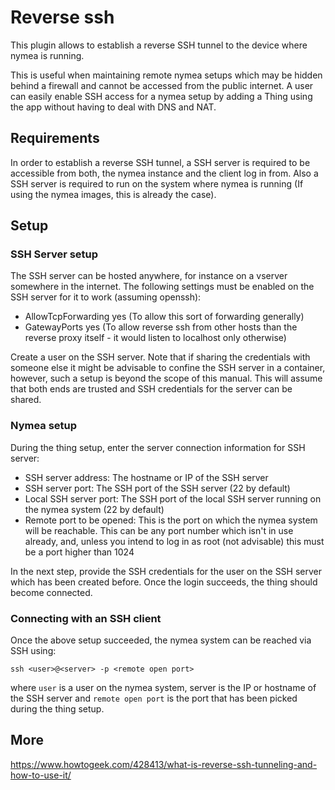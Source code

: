 # Reverse ssh

This plugin allows to establish a reverse SSH tunnel to the device where nymea is running.

This is useful when maintaining remote nymea setups which may be hidden behind a firewall
and cannot be accessed from the public internet. A user can easily enable SSH access for
a nymea setup by adding a Thing using the app without having to deal with DNS and NAT.

## Requirements

In order to establish a reverse SSH tunnel, a SSH server is required to be accessible from
both, the nymea instance and the client log in from. Also a SSH server is required
to run on the system where nymea is running (If using the nymea images, this is already the case).

## Setup

### SSH Server setup

The SSH server can be hosted anywhere, for instance on a vserver somewhere in the internet.
The following settings must be enabled on the SSH server for it to work (assuming openssh):

* AllowTcpForwarding yes (To allow this sort of forwarding generally)
* GatewayPorts yes (To allow reverse ssh from other hosts than the reverse proxy itself - it would listen to localhost only otherwise)

Create a user on the SSH server. Note that if sharing the credentials with someone else it
might be advisable to confine the SSH server in a container, however, such a setup is beyond
the scope of this manual. This will assume that both ends are trusted and SSH credentials
for the server can be shared.

### Nymea setup

During the thing setup, enter the server connection information for SSH server:

* SSH server address: The hostname or IP of the SSH server
* SSH server port: The SSH port of the SSH server (22 by default)
* Local SSH server port: The SSH port of the local SSH server running on the nymea system (22 by default)
* Remote port to be opened: This is the port on which the nymea system will be reachable. This can be any port number which isn't in use already, and, unless you intend to log in as root (not advisable) this must be a port higher than 1024

In the next step, provide the SSH credentials for the user on the SSH server which has been created before. Once the login succeeds, the thing should become connected.

### Connecting with an SSH client

Once the above setup succeeded, the nymea system can be reached via SSH using:

    ssh <user>@<server> -p <remote open port>

where `user` is a user on the nymea system, server is the IP or hostname of the SSH server and `remote open port` is the port that has been picked during the thing setup.

## More

https://www.howtogeek.com/428413/what-is-reverse-ssh-tunneling-and-how-to-use-it/
